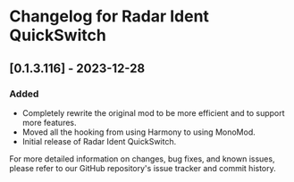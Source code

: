 # Changelog for Radar Ident QuickSwitch

## [0.1.3.116] - 2023-12-28

### Added

- Completely rewrite the original mod to be more efficient and to support more features.
- Moved all the hooking from using Harmony to using MonoMod.
- Initial release of Radar Ident QuickSwitch.

For more detailed information on changes, bug fixes, and known issues, please refer to our GitHub repository's issue tracker and commit history.
